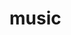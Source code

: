 # music

<!-- django + react music controller app --> 
<!-- to run server ::>  enter 'music_controller' -> python manage.py runserver -->